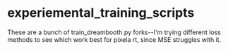 # experiemental_training_scripts
These are a bunch of train_dreambooth.py forks--I'm trying different loss methods to see which work best for pixela rt, since MSE struggles with it.
